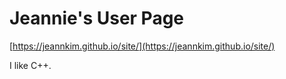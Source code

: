 # Jeannie's User Page
[https://jeannkim.github.io/site/](https://jeannkim.github.io/site/)

I like C++.
